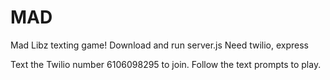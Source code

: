 # MAD
Mad Libz texting game!
Download and run server.js
Need twilio, express

Text the Twilio number 6106098295 to join.
Follow the text prompts to play.
